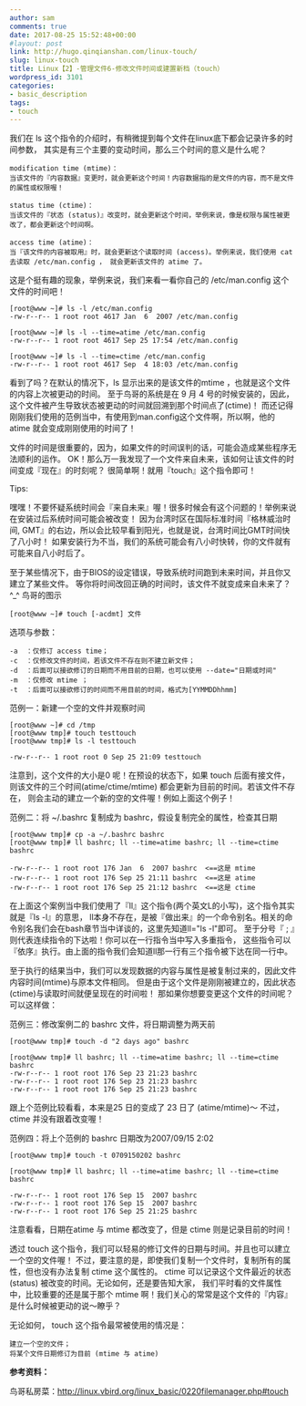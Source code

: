 ```yaml
---
author: sam
comments: true
date: 2017-08-25 15:52:48+00:00
#layout: post
link: http://hugo.qinqianshan.com/linux-touch/
slug: linux-touch
title: Linux【2】-管理文件6-修改文件时间或建置新档（touch）
wordpress_id: 3101
categories:
- basic_description
tags:
- touch
---
```


我们在 ls 这个指令的介绍时，有稍微提到每个文件在linux底下都会记录许多的时间参数， 其实是有三个主要的变动时间，那么三个时间的意义是什么呢？
<!-- more -->

    modification time (mtime)：
    当该文件的『内容数据』变更时，就会更新这个时间！内容数据指的是文件的内容，而不是文件的属性或权限喔！
    
    status time (ctime)：
    当该文件的『状态 (status)』改变时，就会更新这个时间，举例来说，像是权限与属性被更改了，都会更新这个时间啊。
    
    access time (atime)：
    当『该文件的内容被取用』时，就会更新这个读取时间 (access)。举例来说，我们使用 cat 去读取 /etc/man.config ， 就会更新该文件的 atime 了。

这是个挺有趣的现象，举例来说，我们来看一看你自己的 /etc/man.config 这个文件的时间吧！

    [root@www ~]# ls -l /etc/man.config
    -rw-r--r-- 1 root root 4617 Jan  6  2007 /etc/man.config
    
    [root@www ~]# ls -l --time=atime /etc/man.config
    -rw-r--r-- 1 root root 4617 Sep 25 17:54 /etc/man.config
    
    [root@www ~]# ls -l --time=ctime /etc/man.config
    -rw-r--r-- 1 root root 4617 Sep  4 18:03 /etc/man.config

看到了吗？在默认的情况下，ls 显示出来的是该文件的mtime ，也就是这个文件的内容上次被更动的时间。 至于鸟哥的系统是在 9 月 4 号的时候安装的，因此，这个文件被产生导致状态被更动的时间就回溯到那个时间点了(ctime)！ 而还记得刚刚我们使用的范例当中，有使用到man.config这个文件啊，所以啊，他的 atime 就会变成刚刚使用的时间了！

文件的时间是很重要的，因为，如果文件的时间误判的话，可能会造成某些程序无法顺利的运作。 OK！那么万一我发现了一个文件来自未来，该如何让该文件的时间变成『现在』的时刻呢？ 很简单啊！就用『touch』这个指令即可！

Tips:

嘿嘿！不要怀疑系统时间会『来自未来』喔！很多时候会有这个问题的！举例来说在安装过后系统时间可能会被改变！ 因为台湾时区在国际标准时间『格林威治时间, GMT』的右边，所以会比较早看到阳光，也就是说，台湾时间比GMT时间快了八小时！ 如果安装行为不当，我们的系统可能会有八小时快转，你的文件就有可能来自八小时后了。

至于某些情况下，由于BIOS的设定错误，导致系统时间跑到未来时间，并且你又建立了某些文件。 等你将时间改回正确的时间时，该文件不就变成来自未来了？^_^       鸟哥的图示

    [root@www ~]# touch [-acdmt] 文件

选项与参数：

    -a  ：仅修订 access time；
    -c  ：仅修改文件的时间，若该文件不存在则不建立新文件；
    -d  ：后面可以接欲修订的日期而不用目前的日期，也可以使用 --date="日期或时间"
    -m  ：仅修改 mtime ；
    -t  ：后面可以接欲修订的时间而不用目前的时间，格式为[YYMMDDhhmm]

范例一：新建一个空的文件并观察时间

    [root@www ~]# cd /tmp
    [root@www tmp]# touch testtouch
    [root@www tmp]# ls -l testtouch
    
    -rw-r--r-- 1 root root 0 Sep 25 21:09 testtouch

注意到，这个文件的大小是0 呢！在预设的状态下，如果 touch 后面有接文件，
则该文件的三个时间(atime/ctime/mtime) 都会更新为目前的时间。若该文件不存在，
则会主动的建立一个新的空的文件喔！例如上面这个例子！

范例二：将 ~/.bashrc 复制成为 bashrc，假设复制完全的属性，检查其日期

    [root@www tmp]# cp -a ~/.bashrc bashrc    
    [root@www tmp]# ll bashrc; ll --time=atime bashrc; ll --time=ctime bashrc
    
    -rw-r--r-- 1 root root 176 Jan  6  2007 bashrc  <==这是 mtime    
    -rw-r--r-- 1 root root 176 Sep 25 21:11 bashrc  <==这是 atime   
    -rw-r--r-- 1 root root 176 Sep 25 21:12 bashrc  <==这是 ctime

在上面这个案例当中我们使用了『ll』这个指令(两个英文L的小写)，这个指令其实就是『ls -l』的意思， ll本身不存在，是被『做出来』的一个命令别名。相关的命令别名我们会在bash章节当中详谈的，这里先知道ll="ls -l"即可。 至于分号『 ; 』则代表连续指令的下达啦！你可以在一行指令当中写入多重指令， 这些指令可以『依序』执行。由上面的指令我们会知道ll那一行有三个指令被下达在同一行中。

至于执行的结果当中，我们可以发现数据的内容与属性是被复制过来的，因此文件内容时间(mtime)与原本文件相同。 但是由于这个文件是刚刚被建立的，因此状态(ctime)与读取时间就便呈现在的时间啦！ 那如果你想要变更这个文件的时间呢？可以这样做：

 

范例三：修改案例二的 bashrc 文件，将日期调整为两天前

    [root@www tmp]# touch -d "2 days ago" bashrc
    
    [root@www tmp]# ll bashrc; ll --time=atime bashrc; ll --time=ctime bashrc
    -rw-r--r-- 1 root root 176 Sep 23 21:23 bashrc
    -rw-r--r-- 1 root root 176 Sep 23 21:23 bashrc
    -rw-r--r-- 1 root root 176 Sep 25 21:23 bashrc

跟上个范例比较看看，本来是25 日的变成了 23 日了 (atime/mtime)～
不过， ctime 并没有跟着改变喔！


范例四：将上个范例的 bashrc 日期改为2007/09/15 2:02

    [root@www tmp]# touch -t 0709150202 bashrc
    
    [root@www tmp]# ll bashrc; ll --time=atime bashrc; ll --time=ctime bashrc
    
    -rw-r--r-- 1 root root 176 Sep 15  2007 bashrc
    -rw-r--r-- 1 root root 176 Sep 15  2007 bashrc
    -rw-r--r-- 1 root root 176 Sep 25 21:25 bashrc
注意看看，日期在atime 与 mtime 都改变了，但是 ctime 则是记录目前的时间！

透过 touch 这个指令，我们可以轻易的修订文件的日期与时间。并且也可以建立一个空的文件喔！ 不过，要注意的是，即使我们复制一个文件时，复制所有的属性，但也没有办法复制 ctime 这个属性的。 ctime 可以记录这个文件最近的状态 (status) 被改变的时间。无论如何，还是要告知大家， 我们平时看的文件属性中，比较重要的还是属于那个 mtime 啊！我们关心的常常是这个文件的『内容』 是什么时候被更动的说～瞭乎？

 

无论如何， touch 这个指令最常被使用的情况是：

    建立一个空的文件；
    将某个文件日期修订为目前 (mtime 与 atime)


**参考资料：**

鸟哥私房菜：http://linux.vbird.org/linux_basic/0220filemanager.php#touch
